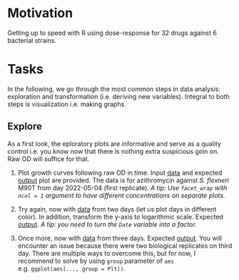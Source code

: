 # Motivation

Getting up to speed with R using dose-response for 32 drugs against 6
bacterial strains.

# Tasks

In the following, we go through the most common steps in data analysis:
exploration and transformation (i.e. deriving new variables). Integral
to both steps is visualization i.e. making graphs.

## Explore

As a first look, the eploratory plots are informative and serve as a
quality control i.e. you know now that there is nothing extra suspicious
goin on. Raw OD will suffice for that.

1.  Plot growth curves following raw OD in time. Input
    [data](doc/tasks/01_dat.csv) and expected
    [output](doc/tasks/01_out.pdf) plot are provided. The data is for
    azithromycin against *S. flexneri* M90T from day 2022-05-04 (first
    replicate). *A tip: Use `facet_wrap` with `ncol = 1` argument to
    have different concentrations on separate plots.*

2.  Try again, now with [data](doc/tasks/02_dat.csv) from two days (let
    us plot days in different color). In addition, transform the y-axis
    to logarithmic scale. Expected [output](doc/tasks/02_out.pdf). *A
    tip: you need to turn the `Date` variable into a factor.*

3.  Once more, now with [data](doc/tasks/03_dat.csv) from three days.
    Expected [output](doc/tasks/03_out.pdf). You will encounter an issue
    because there were two biological replicates on third day. There are
    multiple ways to overcome this, but for now, I recommend to solve by
    using `group` parameter of `aes`
    e.g. `ggplot(aes(..., group = Plt))`.
